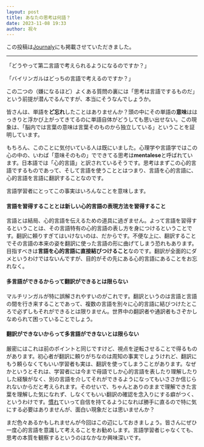 ```yaml
---
layout: post
title: あなたの思考は何語？
date: 2023-11-08 19:33
author: 祝々
---
```


この投稿は[Journaly][Journalyの投稿]にも掲載させていただきました。

---

「どうやって第二言語で考えられるようになるのですか？」

「バイリンガルはどっちの言語で考えるのですか？」

この二つの（嫌になるほど）よくある質問の裏には「思考は言語でするものだ」という前提が潜んでるんですが、本当にそうなんでしょうか。

皆さんは、単語を**ど忘れ**したことはありませんか？頭の中にその単語の**意味**ははっきりと浮かび上がってきてるのに単語自体がどうしても思い出せない。この現象は、「脳内では言葉の意味は言葉そのものから独立している」ということを証明しています。

もちろん、このことに気付いている人は既にいました。心理学や言語学ではこの心の中の、いわば「意味そのもの」でできてる思考は**mentalese**と呼ばれています。日本語では「心的言語」と訳されているそうです。思考はまずこの心的言語でするものであって、そして言語を使うこととはつまり、言語を心的言語に、心的言語を言語に翻訳することなのです。

言語学習者にとってこの事実はいろんなことを意味します。

#### **言語を習得することとは新しい心的言語の表現方法を習得すること**

言語とは結局、心的言語を伝えるための道具に過ぎません。よって言語を習得するということは、その言語特有の心的言語の表し方を身につけるということです。翻訳に頼りすぎてはいけないのは、だからです。不便な上に、翻訳することでその言語の本来の姿を翻訳に使った言語の形に曲げてしまう恐れもあります。目指すべきは**言語を心的言語に直接結びつけること**なのです。翻訳が全面的にダメというわけではないんですが、目的がその先にある心的言語にあることをお忘れなく。

#### **多言語ができるからって翻訳ができるとは限らない**

マルチリンガルが特に誤解されやすいのがこれです。翻訳というのは言語と言語の間を行き来することであって、複数の言語を別々に心的言語に結びつけたところで必ずしもそれができるとは限りません。世界中の翻訳者や通訳者もさぞかしなめられて困っていることでしょう。

#### **翻訳ができないからって多言語ができないとは限らない**

厳密にはこれは前のポイントと同じですけど、視点を逆転させることで得るものがあります。初心者が翻訳に頼りがちなのは周知の事実でしょうけれど、翻訳にもう頼らなくてもいい学習者も実は、翻訳を使ってしまうことがあります。なぜかというとそれは、学習者には今まで母語でしか心的言語を表したり理解したりした経験がなく、別の言語を介してそれができるようになってもいささか信じられないからだと考えられます。そのせいで、ちゃんとありのままで理解できた言葉を理解した気になれず、しなくてもいい翻訳の確認を念入りにする癖がつく、というわけです。[慣れ][言語は]ていって自信を持てるようになれば勝手に直るので特に気にする必要はありませんが、面白い現象だとは思いませんか？

まだ色々あるかもしれませんが今回はこの辺にしておきましょう。皆さんにぜひ一度心的言語を意識して考えることをお勧めします。言語学習者じゃなくても、思考の本質を観察するというのはなかなか興味深いです。

[Journalyの投稿]: https://journaly.com/post/34060
[言語は]: <{% post_url 2023-10-09-言語は習うより慣れよ %}>

